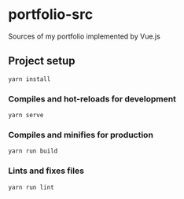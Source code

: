 # portfolio-src
Sources of my portfolio implemented by Vue.js

## Project setup

```shell
yarn install
```

### Compiles and hot-reloads for development

```shell
yarn serve
```

### Compiles and minifies for production

```shell
yarn run build
```

### Lints and fixes files

```shell
yarn run lint
```
